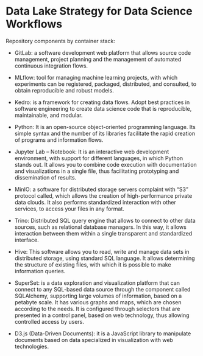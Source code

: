# Data Lake Strategy for Data Science Workflows

Repository components by container stack:

- GitLab: a software development web platform that allows source code management, project planning and the management of automated continuous integration flows.

- MLflow: tool for managing machine learning projects, with which experiments can be registered, packaged, distributed, and consulted, to obtain reproducible and robust models.

- Kedro: is a framework for creating data flows. Adopt best practices in software engineering to create data science code that is reproducible, maintainable, and modular.

- Python: It is an open-source object-oriented programming language. Its simple syntax and the number of its libraries facilitate the rapid creation of programs and information flows.

- Jupyter Lab – Notebook: It is an interactive web development environment, with support for different languages, in which Python stands out. It allows you to combine code execution with documentation and visualizations in a single file, thus facilitating prototyping and dissemination of results.

- MinIO: a software for distributed storage servers complaint with “S3” protocol called, which allows the creation of high-performance private data clouds. It also performs standardized interaction with other services, to access your files in any format.

- Trino: Distributed SQL query engine that allows to connect to other data sources, such as relational database managers. In this way, it allows interaction between them within a single transparent and standardized interface.

- Hive: This software allows you to read, write and manage data sets in distributed storage, using standard SQL language. It allows determining the structure of existing files, with which it is possible to make information queries.

- SuperSet: is a data exploration and visualization platform that can connect to any SQL-based data source through the component called SQLAlchemy, supporting large volumes of information, based on a petabyte scale. It has various graphs and maps, which are chosen according to the needs. It is configured through selectors that are presented in a control panel, based on web technology, thus allowing controlled access by users.

- D3.js (Data-Driven Documents): it is a JavaScript library to manipulate documents based on data specialized in visualization with web technologies.
